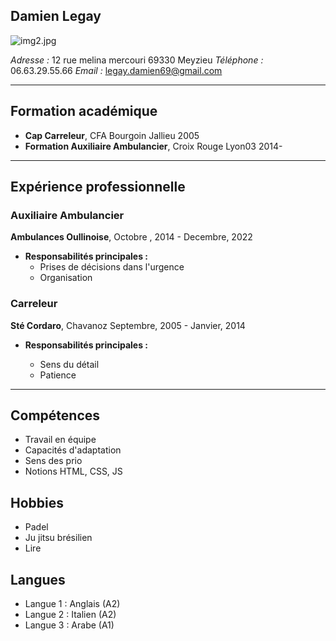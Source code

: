 ## Damien  Legay
![img2.jpg](https://www.dropbox.com/scl/fi/9ptwetgy6iyyrusmoboy3/img2.jpg?rlkey=bkl6ver9n0ge486nmu4xxzq1w&dl=0&raw=1)



*Adresse :* 12 rue melina mercouri 69330 Meyzieu
*Téléphone :* 06.63.29.55.66
*Email :* legay.damien69@gmail.com




---

## Formation académique
- **Cap Carreleur**, CFA Bourgoin Jallieu 2005
- **Formation Auxiliaire Ambulancier**, Croix Rouge Lyon03 2014-


---

## Expérience professionnelle
### Auxiliaire Ambulancier
**Ambulances Oullinoise**, 
Octobre , 2014 - Decembre, 2022
- **Responsabilités principales :**
  - Prises de décisions dans l'urgence
  - Organisation

### Carreleur
**Sté Cordaro**, Chavanoz
Septembre, 2005 - Janvier, 2014

- **Responsabilités principales :**
  
  - Sens du détail
  - Patience

---

## Compétences
- Travail en équipe
- Capacités d'adaptation
- Sens des prio
- Notions HTML, CSS, JS

## Hobbies
- Padel
- Ju jitsu brésilien
- Lire

## Langues
- Langue 1 : Anglais (A2)
- Langue 2 : Italien (A2)
- Langue 3  : Arabe (A1) 
